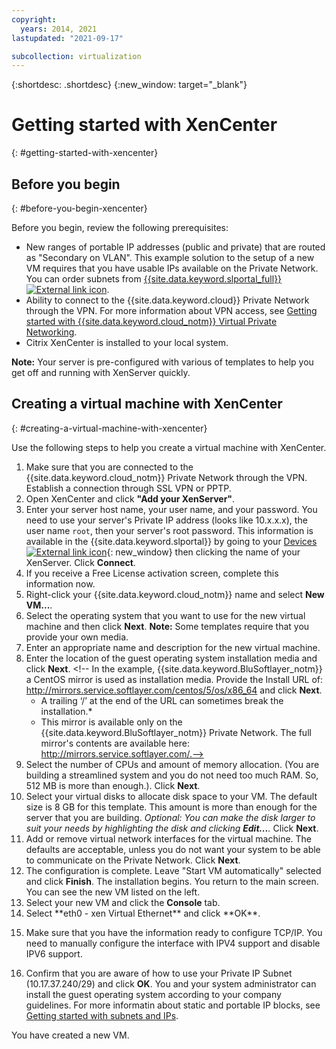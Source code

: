 ```yaml
---
copyright:
  years: 2014, 2021
lastupdated: "2021-09-17"

subcollection: virtualization
---
```


{:shortdesc: .shortdesc}
{:new_window: target="_blank"}

# Getting started with XenCenter
{: #getting-started-with-xencenter}

## Before you begin
{: #before-you-begin-xencenter}

Before you begin, review the following prerequisites:

- New ranges of portable IP addresses (public and private) that are routed as "Secondary on VLAN". This example solution to the setup of a new VM requires that you have usable IPs available on the Private Network. You can order subnets from [{{site.data.keyword.slportal_full}} ![External link icon](../../icons/launch-glyph.svg "External link icon")](https://control.softlayer.com/network/subnets/order).
- Ability to connect to the {{site.data.keyword.cloud}} Private Network through the VPN. For more information about VPN access, see [Getting started with {{site.data.keyword.cloud_notm}} Virtual Private Networking](/docs/iaas-vpn?topic=iaas-vpn-getting-started).
- Citrix XenCenter is installed to your local system. <!-- . http://downloads.service.softlayer.com/citrix/xen/-->

**Note:** Your server is pre-configured with various of templates to help you get off and running with XenServer quickly.

## Creating a virtual machine with XenCenter
{: #creating-a-virtual-machine-with-xencenter}

Use the following steps to help you create a virtual machine with XenCenter.

1. Make sure that you are connected to the {{site.data.keyword.cloud_notm}} Private Network through the VPN. Establish a connection through SSL VPN or PPTP.
2. Open XenCenter and click **"Add your XenServer"**.
3. Enter your server host name, your user name, and your password. You need to use your server's Private IP address (looks like 10.x.x.x), the user name `root`, then your server's root password. This information is available in the {{site.data.keyword.slportal}} by going to your [Devices ![External link icon](../../icons/launch-glyph.svg "External link icon")](https://control.softlayer.com/devices){: new_window} then clicking the name of your XenServer. Click **Connect**.
4. If you receive a Free License activation screen, complete this information now.
5. Right-click your {{site.data.keyword.cloud_notm}} name and select **New VM...**.<!--You can now create your first Virtual Machine. Create a CentOS virtual machine with a disk of 10 GB and have both Public and Private Networks functioning-->
6. Select the operating system that you want to use for the new virtual machine and then click **Next**. **Note:** Some templates require that you provide your own media.<!--Because you are using CentOS, you can use {{site.data.keyword.BluSoftlayer_notm}} private mirrors for CentOS to get our installation going.Select a version of CentOS and then click **Next**.-->
7. Enter an appropriate name and description for the new virtual machine.
8. Enter the location of the guest operating system installation media and click **Next**. <!-- In the example, {{site.data.keyword.BluSoftlayer_notm}} a CentOS mirror is used as installation media. Provide the Install URL of: http://mirrors.service.softlayer.com/centos/5/os/x86_64 and click **Next**.
   * A trailing ‘/’ at the end of the URL can sometimes break the installation.*
   * This mirror is available only on the {{site.data.keyword.BluSoftlayer_notm}} Private Network. The full mirror's contents are  available here: http://mirrors.service.softlayer.com/.-->
9. Select the number of CPUs and amount of memory allocation. (You are building a streamlined system and you do not need too much RAM. So, 512 MB is more than enough.). Click **Next**.
10. Select your virtual disks to allocate disk space to your VM.<!--Remember that this is like adding hard disks, it is not like partitioning your system. Partitioning is done during the installation of the OS.--> The default size is 8 GB for this template. This amount is more than enough for the server that you are building. *Optional: You can make the disk larger to suit your needs by highlighting the disk and clicking **Edit...**.* Click **Next**.
11. Add or remove virtual network interfaces for the virtual machine. The defaults are acceptable, unless you do not want your system to be able to communicate on the Private Network. Click **Next**.
12. The configuration is complete. Leave "Start VM automatically" selected and click **Finish**. The installation begins. You return to the main screen. You can see the new VM listed on the left.
13. Select your new VM and click the **Console** tab. <!--You can now see that your system is booted into the CentOS installer awaiting your input.-->
14. <!--All of the parameters of a CentOS installation are outside of the scope of this article and will need to be customized by your System Administrator, but this article will provide some specific pieces of information that you need to complete the installation. Select your language to get started. The CentOS installer will then ask you for assistance in configuring the Networking Devices in the system.--> Select **eth0 - xen Virtual Ethernet** and click **OK**.
   <!--![14](images/14.png)-->
15. <!--In the pre-requisite notes, we made sure that we already had a set of Portable IP Addresses routed as "Secondary on VLAN" ready for this installation.--> Make sure that you have the information ready to configure TCP/IP. You need to manually configure the interface with IPV4 support and disable IPV6 support.
   <!--[15](images/15.png)-->
16. Confirm that you are aware of how to use your Private IP Subnet (10.17.37.240/29) and click **OK**<!-- to go to the CentOS installer-->. You and your system administrator can install the guest operating system according to your company guidelines. For more informatin about static and portable IP blocks, see [Getting started with subnets and IPs](/docs/subnets?topic=subnets-getting-started).

You have created a new VM.

